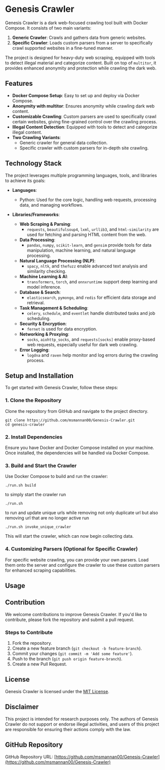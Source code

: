 # Genesis Crawler

Genesis Crawler is a dark web-focused crawling tool built with Docker Compose. It consists of two main variants:  
1. **Generic Crawler**: Crawls and gathers data from generic websites.  
2. **Specific Crawler**: Loads custom parsers from a server to specifically crawl supported websites in a fine-tuned manner.

The project is designed for heavy-duty web scraping, equipped with tools to detect illegal material and categorize content. Built on top of `multitor`, it provides enhanced anonymity and protection while crawling the dark web.

## Features

- **Docker Compose Setup**: Easy to set up and deploy via Docker Compose.
- **Anonymity with multitor**: Ensures anonymity while crawling dark web content.
- **Customizable Crawling**: Custom parsers are used to specifically crawl certain websites, giving fine-grained control over the crawling process.
- **Illegal Content Detection**: Equipped with tools to detect and categorize illegal content.
- **Two Crawling Variants**:  
  - Generic crawler for general data collection.  
  - Specific crawler with custom parsers for in-depth site crawling.

## Technology Stack

The project leverages multiple programming languages, tools, and libraries to achieve its goals:

- **Languages**:  
  - Python: Used for the core logic, handling web requests, processing data, and managing workflows.
  
- **Libraries/Frameworks**:  
  - **Web Scraping & Parsing**:  
    - `requests`, `beautifulsoup4`, `lxml`, `urllib3`, and `html-similarity` are used for fetching and parsing HTML content from the web.  
  - **Data Processing**:  
    - `pandas`, `numpy`, `scikit-learn`, and `gensim` provide tools for data manipulation, machine learning, and natural language processing.  
  - **Natural Language Processing (NLP)**:  
    - `spacy`, `nltk`, and `thefuzz` enable advanced text analysis and similarity checking.  
  - **Machine Learning & AI**:  
    - `transformers`, `torch`, and `onnxruntime` support deep learning and model inference.  
  - **Database & Search**:  
    - `elasticsearch`, `pymongo`, and `redis` for efficient data storage and retrieval.  
  - **Task Management & Scheduling**:  
    - `celery`, `schedule`, and `eventlet` handle distributed tasks and job scheduling.  
  - **Security & Encryption**:  
    - `fernet` is used for data encryption.  
  - **Networking & Proxying**:  
    - `socks`, `aiohttp_socks`, and `requests[socks]` enable proxy-based web requests, especially useful for dark web crawling.  
  - **Error Logging**:  
    - `logdna` and `raven` help monitor and log errors during the crawling process.

## Setup and Installation

To get started with Genesis Crawler, follow these steps:

### 1. Clone the Repository

Clone the repository from GitHub and navigate to the project directory.

```
git clone https://github.com/msmannan00/Genesis-Crawler.git
cd genesis-crawler
```

### 2. Install Dependencies

Ensure you have Docker and Docker Compose installed on your machine. Once installed, the dependencies will be handled via Docker Compose.

### 3. Build and Start the Crawler

Use Docker Compose to build and run the crawler:

```
./run.sh build
```
to simply start the crawler run
```
./run.sh
```
to run and update unique urls while removing not only duplicate url but also removing url that are no longer active run
```
./run.sh invoke_unique_crawler
```

This will start the crawler, which can now begin collecting data.

### 4. Customizing Parsers (Optional for Specific Crawler)

For specific website crawling, you can provide your own parsers. Load them onto the server and configure the crawler to use these custom parsers for enhanced scraping capabilities.

## Usage

## Contribution

We welcome contributions to improve Genesis Crawler. If you'd like to contribute, please fork the repository and submit a pull request.

### Steps to Contribute

1. Fork the repository.  
2. Create a new feature branch (`git checkout -b feature-branch`).  
3. Commit your changes (`git commit -m 'Add some feature'`).  
4. Push to the branch (`git push origin feature-branch`).  
5. Create a new Pull Request.

## License

Genesis Crawler is licensed under the [MIT License](LICENSE).

## Disclaimer

This project is intended for research purposes only. The authors of Genesis Crawler do not support or endorse illegal activities, and users of this project are responsible for ensuring their actions comply with the law.

## GitHub Repository

GitHub Repository URL: [https://github.com/msmannan00/Genesis-Crawler](https://github.com/msmannan00/Genesis-Crawler)
